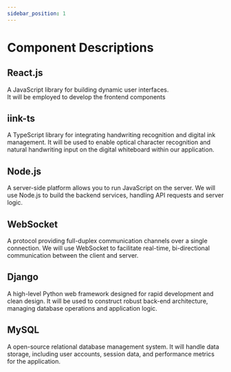 ```yaml
---
sidebar_position: 1
---
```

# Component Descriptions
## React.js
  A JavaScript library for building dynamic user interfaces.</br>
  It will be employed to develop the frontend components
## iink-ts
  A TypeScript library for integrating handwriting recognition and digital ink management. 
  It will be used to enable optical character recognition and natural handwriting input on the digital whiteboard within our application.
## Node.js
  A server-side platform allows you to run JavaScript on the server.
  We will use Node.js to build the backend services, handling API requests and server logic.
## WebSocket
  A protocol providing full-duplex communication channels over a single connection.
  We will use WebSocket to facilitate real-time, bi-directional communication between the client and server.
## Django
  A high-level Python web framework designed for rapid development and clean design.
  It will be used to construct robust back-end architecture, managing database operations and application logic.
## MySQL
  A open-source relational database management system.
  It will handle data storage, including user accounts, session data, and performance metrics for the application.
